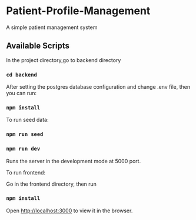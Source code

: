# Patient-Profile-Management
A simple patient  management system


## Available Scripts

In the project directory,go to backend directory

### `cd backend`

After setting the postgres database configuration and change .env file, then you can run:

### `npm install`

To run seed data:
### `npm run seed`

### `npm run dev`

Runs the server in the development mode at 5000 port.

To run frontend:

Go in the frontend directory, then run

### `npm install`

Open [http://localhost:3000](http://localhost:3000) to view it in the browser.
